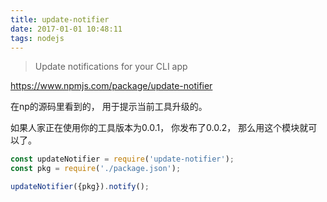 ```yaml
---
title: update-notifier
date: 2017-01-01 10:48:11
tags: nodejs
---
```


> Update notifications for your CLI app

https://www.npmjs.com/package/update-notifier

在np的源码里看到的，
用于提示当前工具升级的。

如果人家正在使用你的工具版本为0.0.1，
你发布了0.0.2，
那么用这个模块就可以了。

```js
const updateNotifier = require('update-notifier');
const pkg = require('./package.json');

updateNotifier({pkg}).notify();
```
